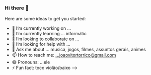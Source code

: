 ### Hi there 👋
Here are some ideas to get you started:

- 🔭 I’m currently working on ...
- 🌱 I’m currently learning ... informátic 
- 👯 I’m looking to collaborate on ...
- 🤔 I’m looking for help with ...
- 💬 Ask me about ... musica, jogos, filmes, assuntos gerais, animes
- 📫 How to reach me: ...joaovitortorrico@gmail.com
- 😄 Pronouns: ...ele
- ⚡ Fun fact:   toco violão/baixo
-->

